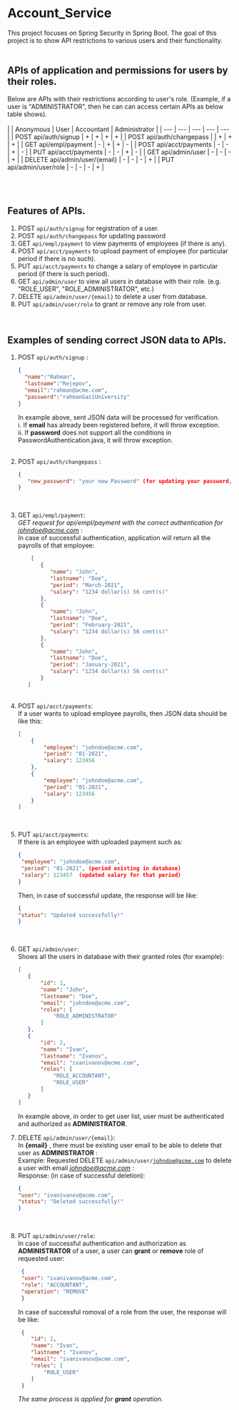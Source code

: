 # Account_Service

This project focuses on Spring Security in Spring Boot. The goal of this project is to show API restrictions to various users and their functionality.
</br></br>

## APIs of application and permissions for users by their roles.
Below are APIs with their restrictions according to user's role. (Example, if a user is "ADMINISTRATOR", then he can can access certain APIs as below table shows).</br></br>
| | Anonymous | User | Accountant | Administrator |
| --- | --- | --- | --- | --- |
| POST api/auth/signup | + | + | + | + |
| POST api/auth/changepass | | + | + | + |
| GET api/empl/payment | - | + | + | - |
| POST api/acct/payments | - | - | + | - |
| PUT api/acct/payments | - | - | + | - |
| GET api/admin/user | - | - | - | + |
| DELETE api/admin/user/{email} | - | - | - | + |
| PUT api/admin/user/role | - | - | - | + |

</br> </br>
## Features of APIs.
1. POST <code>api/auth/signup</code> for registration of a user.
2. POST <code>api/auth/changepass</code> for updating password
3. GET <code>api/empl/payment</code> to view payments of employees (if there is any).
4. POST <code>api/acct/payments</code> to upload payment of employee (for particular period if there is no such).
5. PUT <code>api/acct/payments</code> to change a salary of employee in particular period (if there is such period).
6. GET <code>api/admin/user</code> to view all users in database with their role. (e.g. "ROLE_USER", "ROLE_ADMINISTRATOR", etc.)
7. DELETE <code>api/admin/user/{email}</code> to delete a user from database.
8. PUT <code>api/admin/user/role</code> to grant or remove any role from user.
</br>

## Examples of sending correct JSON data to APIs.
1. POST <code>api/auth/signup</code> : </br>
   ~~~json
   {
     "name":"Rahman",
     "lastname":"Rejepov",
     "email":"rahman@acme.com",
     "password":"rahmanGaziUniversity"
   }
   ~~~
   In example above, sent JSON data will be processed for verification. </br>
       i. If **email** has already been registered before, it will throw exception. </br>
       ii. If **password** does not support all the conditions in PasswordAuthentication.java, it will throw exception.</br></br>

2. POST <code>api/auth/changepass</code> : </br>
   ~~~json
   {
      "new_password": "your new Password" (for updating your password, you must be authenticated, first)
   }
   ~~~
</br>

3. GET <code>api/empl/payment</code>: </br>
    *GET request for api/empl/payment with the correct authentication for johndoe@acme.com* :</br> In case of successful authentication, application will return all the payrolls of that employee: </br>
   ~~~json
       [
          {
             "name": "John",
             "lastname": "Doe",
             "period": "March-2021",
             "salary": "1234 dollar(s) 56 cent(s)"
          },
          {
             "name": "John",
             "lastname": "Doe",
             "period": "February-2021",
             "salary": "1234 dollar(s) 56 cent(s)"
          },
          {
             "name": "John",
             "lastname": "Doe",
             "period": "January-2021",
             "salary": "1234 dollar(s) 56 cent(s)"
          }
      ]
   ~~~
   </br>
4. POST <code>api/acct/payments</code>: </br>
If a user wants to upload employee payrolls, then JSON data should be like this:</br>
   ~~~json
   [
       {
           "employee": "johndoe@acme.com",
           "period": "01-2021",
           "salary": 123456
       },
       {
           "employee": "johndoe@acme.com",
           "period": "01-2021",
           "salary": 123456
       }
   ]
   ~~~
</br>
  
5. PUT <code>api/acct/payments</code>: </br>If there is an employee with uploaded payment such as: </br>
   ~~~json
   {
    "employee": "johndoe@acme.com",
    "period": "01-2021", (period existing in database)
    "salary": 123457  (updated salary for that period)
   }
   ~~~
   Then, in case of successful update, the response will be like: </br>
   ~~~json
   {
   "status": "Updated successfully!"
   }
   ~~~
   </br>
6.  GET <code>api/admin/user</code>: </br>Shows all the users in database with their granted roles (for example): </br>
    ~~~json
    [
       {
           "id": 1,
           "name": "John",
           "lastname": "Doe",
           "email": "johndoe@acme.com",
           "roles": [
               "ROLE_ADMINISTRATOR"
           ]
       },
       {
           "id": 2,
           "name": "Ivan",
           "lastname": "Ivanov",
           "email": "ivanivanov@acme.com",
           "roles": [
               "ROLE_ACCOUNTANT",
               "ROLE_USER"
           ]
       }
    ]
    ~~~
     In example above, in order to get user list, user must be authenticated and authorized as **ADMINISTRATOR**.</br>
     
 7. DELETE <code>api/admin/user/{email}</code>: </br>In **{email}** , there must be existing user email to be able to delete that user as **ADMINISTRATOR** : </br>
    Example: Requested DELETE <code>api/admin/user/johndoe@acme.com</code> to delete a user with email  *johndoe@acme.com* :</br>
    Response: (in case of successful deletion):</br>
    ~~~json
    {
    "user": "ivanivanov@acme.com",
    "status": "Deleted successfully!"
    }
    ~~~
    </br>
 
 8. PUT <code>api/admin/user/role</code>: </br> In case of successful authentication and authorization as **ADMINISTRATOR** of a user, a user can **grant** or **remove** role of requested user: </br>
    ~~~json
     {
     "user": "ivanivanov@acme.com",
     "role": "ACCOUNTANT",
     "operation": "REMOVE"
     }
    ~~~
    In case of successful romoval of a role from the user, the response will be like:</br>
     ~~~json
      {
         "id": 2,
         "name": "Ivan",
         "lastname": "Ivanov",
         "email": "ivanivanov@acme.com",
         "roles": [
             "ROLE_USER"
         ]
      }
     ~~~
     *The same process is applied for **grant** operation.*
